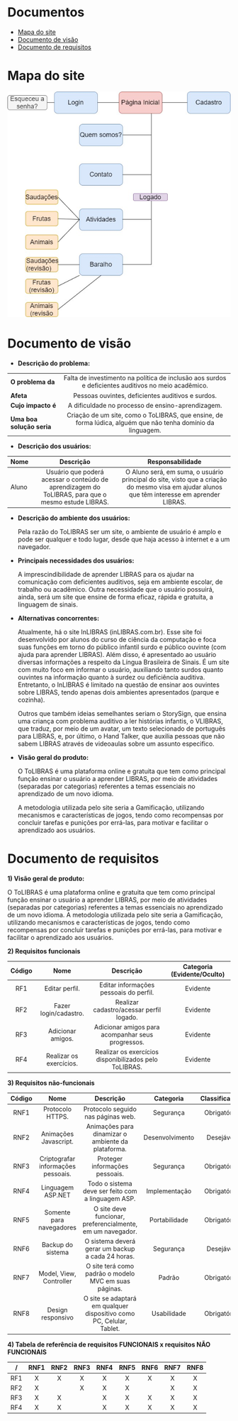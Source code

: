 # Documentos
* [Mapa do site](#mapa-do-site)
* [Documento de visão](#documento-de-visão)
* [Documento de requisitos](#documento-de-requisitos)
# Mapa do site

![Mapa_site](mapa_do_site_tolibras.jpeg)

# Documento de visão

* **Descrição do problema:**

|         |            | 
| ------------- |:-------------:|
| **O problema da**      | Falta de investimento na política de inclusão aos surdos e deficientes auditivos no meio acadêmico. | 
| **Afeta**      | Pessoas ouvintes, deficientes auditivos e surdos.     |
| **Cujo impacto é** | A dificuldade no processo de ensino-aprendizagem.      |
| **Uma boa solução seria** | Criação de um site, como o ToLIBRAS, que ensine, de forma lúdica, alguém que não tenha domínio da linguagem.      |

*  **Descrição dos usuários:**

|   Nome      |   Descrição    |   Responsabilidade   | 
| ------------- |:-------------:|:-------------:|
| Aluno      | Usuário que poderá acessar o conteúdo de aprendizagem do ToLIBRAS, para que o mesmo estude LIBRAS.  |   O Aluno será, em suma, o usuário principal do site, visto que a criação do mesmo visa em ajudar alunos que têm interesse em aprender LIBRAS.    |

* **Descrição do ambiente dos usuários:**

    Pela razão do ToLIBRAS ser um site, o ambiente de usuário é amplo e pode ser qualquer e todo lugar, desde que haja acesso à
internet e a um navegador.

* **Principais necessidades dos usuários:**

    A imprescindibilidade de aprender LIBRAS para os ajudar na comunicação com deficientes auditivos, seja em ambiente escolar, de
trabalho ou acadêmico. Outra necessidade que o usuário possuirá, ainda, será um site que ensine de forma eficaz, rápida e gratuita, a linguagem
de sinais.

* **Alternativas concorrentes:**

    Atualmente, há o site InLIBRAS (inLIBRAS.com.br). Esse site foi desenvolvido por alunos do curso de ciência da computação e foca
suas funções em torno do público infantil surdo e público ouvinte (com ajuda para aprender LIBRAS). Além disso, é apresentado ao usuário
diversas informações a respeito da Língua Brasileira de Sinais. É um site com muito foco em informar o usuário, auxiliando tanto surdos quanto
ouvintes na informação quanto à surdez ou deficiência auditiva. Entretanto, o InLIBRAS é limitado na questão de ensinar aos ouvintes sobre
LIBRAS, tendo apenas dois ambientes apresentados (parque e cozinha).
    
    Outros que também ideias semelhantes seriam o StorySign, que ensina uma criança com problema auditivo a ler histórias infantis,
o VLIBRAS, que traduz, por meio de um avatar, um texto selecionado de português para LIBRAS, e, por último, o Hand Talker, que auxilia pessoas
que não sabem LIBRAS através de videoaulas sobre um assunto especifico. 

* **Visão geral do produto:**

     O ToLIBRAS é uma plataforma online e gratuita que tem como principal função ensinar o usuário a aprender LIBRAS, por meio de
atividades (separadas por categorias) referentes a temas essenciais no aprendizado de um novo idioma.
     
     A metodologia utilizada pelo site seria a Gamificação, utilizando mecanismos e características de jogos, tendo como recompensas
por concluir tarefas e punições por errá-las, para motivar e facilitar o aprendizado aos usuários. 

# Documento de requisitos

   **1) Visão geral de produto:**

   O ToLIBRAS é uma plataforma online e gratuita que tem como principal
   função ensinar o usuário a aprender LIBRAS, por meio de atividades (separadas por categorias)
   referentes a temas essenciais no aprendizado de um novo idioma. A metodologia utilizada pelo site
   seria a Gamificação, utilizando mecanismos e características de jogos, tendo como recompensas
   por concluir tarefas e punições por errá-las, para motivar e facilitar o aprendizado aos usuários.

   **2) Requisitos funcionais**

   |     Código    |     Nome       |     Descrição      |     Categoria (Evidente/Oculto)       |
   |:-------------:|:-------------:|:-------------:|:-------------:|
   | RF1 | Editar perfil. |    Editar informações pessoais do perfil.    |  Evidente   |
   | RF2 | Fazer login/cadastro.   |    Realizar cadastro/acessar perfil logado.    |  Evidente   |
   | RF3 | Adicionar amigos.    |   Adicionar amigos para acompanhar seus progressos.   |  Evidente   |
   | RF4 | Realizar os exercícios.      |    Realizar os exercícios disponibilizados pelo ToLIBRAS.    |  Evidente   |
   
   **3) Requisitos não-funcionais**
   
   |     Código    |     Nome       |     Descrição      |     Categoria      |     Classificação      |
   |:-------------:|:-------------:|:-------------:|:-------------:|:-------------:|
   | RNF1 | Protocolo HTTPS. |    Protocolo seguido nas páginas web.    |  Segurança   |  Obrigatório   |
   | RNF2 | Animações Javascript.   |    Animações para dinamizar o ambiente da plataforma.    |  Desenvolvimento   |  Desejável   |
   | RNF3 | Criptografar informações pessoais.    |   Proteger informações pessoais.   |  Segurança   |  Obrigatório   |
   | RNF4 | Linguagem ASP.NET   |    Todo o sistema deve ser feito com a linguagem ASP.   |  Implementação   |  Obrigatório   |
   | RNF5 | Somente para navegadores   |    O site deve funcionar, preferencialmente, em um navegador.   |  Portabilidade   |  Obrigatório   |
   | RNF6 | Backup do sistema   |    O sistema deverá gerar um backup a cada 24 horas.   |  Segurança   |  Desejável   |
   | RNF7 | Model, View, Controller   |    O site terá como padrão o modelo MVC em suas páginas.   |  Padrão   |  Obrigatório   |
   | RNF8 | Design responsivo   |    O site se adaptará em qualquer dispositivo como PC, Celular, Tablet.   |  Usabilidade   |  Obrigatório   |
   
   **4) Tabela de referência de requisitos FUNCIONAIS x requisitos NÃO FUNCIONAIS**
   
   |     /    |     RNF1     |     RNF2      |     RNF3     |     RNF4     |     RNF5     |     RNF6     |     RNF7     |     RNF8     |
   |:-------------:|:-------------:|:-------------:|:-------------:|:-------------:|:-------------:|:-------------:|:-------------:|:-------------:|
   | RF1 | X | X | X | X | X | X | X | X |
   | RF2 | X |  | X | X | X |  | X | X |
   | RF3 | X | X |  | X | X | X | X | X |
   | RF4 | X | X |  | X | X | X | X | X |
